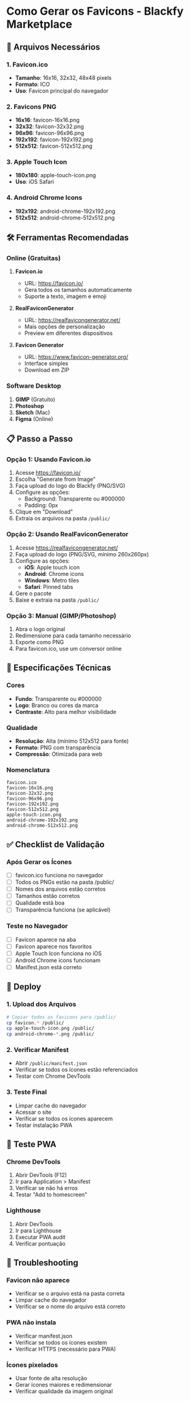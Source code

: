 # Como Gerar os Favicons - Blackfy Marketplace

## 🎯 Arquivos Necessários

### 1. Favicon.ico
- **Tamanho**: 16x16, 32x32, 48x48 pixels
- **Formato**: ICO
- **Uso**: Favicon principal do navegador

### 2. Favicons PNG
- **16x16**: favicon-16x16.png
- **32x32**: favicon-32x32.png
- **96x96**: favicon-96x96.png
- **192x192**: favicon-192x192.png
- **512x512**: favicon-512x512.png

### 3. Apple Touch Icon
- **180x180**: apple-touch-icon.png
- **Uso**: iOS Safari

### 4. Android Chrome Icons
- **192x192**: android-chrome-192x192.png
- **512x512**: android-chrome-512x512.png

## 🛠️ Ferramentas Recomendadas

### Online (Gratuitas)
1. **Favicon.io**
   - URL: https://favicon.io/
   - Gera todos os tamanhos automaticamente
   - Suporte a texto, imagem e emoji

2. **RealFaviconGenerator**
   - URL: https://realfavicongenerator.net/
   - Mais opções de personalização
   - Preview em diferentes dispositivos

3. **Favicon Generator**
   - URL: https://www.favicon-generator.org/
   - Interface simples
   - Download em ZIP

### Software Desktop
1. **GIMP** (Gratuito)
2. **Photoshop**
3. **Sketch** (Mac)
4. **Figma** (Online)

## 📋 Passo a Passo

### Opção 1: Usando Favicon.io
1. Acesse https://favicon.io/
2. Escolha "Generate from Image"
3. Faça upload do logo do Blackfy (PNG/SVG)
4. Configure as opções:
   - Background: Transparente ou #000000
   - Padding: 0px
5. Clique em "Download"
6. Extraia os arquivos na pasta `/public/`

### Opção 2: Usando RealFaviconGenerator
1. Acesse https://realfavicongenerator.net/
2. Faça upload do logo (PNG/SVG, mínimo 260x260px)
3. Configure as opções:
   - **iOS**: Apple touch icon
   - **Android**: Chrome icons
   - **Windows**: Metro tiles
   - **Safari**: Pinned tabs
4. Gere o pacote
5. Baixe e extraia na pasta `/public/`

### Opção 3: Manual (GIMP/Photoshop)
1. Abra o logo original
2. Redimensione para cada tamanho necessário
3. Exporte como PNG
4. Para favicon.ico, use um conversor online

## 🎨 Especificações Técnicas

### Cores
- **Fundo**: Transparente ou #000000
- **Logo**: Branco ou cores da marca
- **Contraste**: Alto para melhor visibilidade

### Qualidade
- **Resolução**: Alta (mínimo 512x512 para fonte)
- **Formato**: PNG com transparência
- **Compressão**: Otimizada para web

### Nomenclatura
```
favicon.ico
favicon-16x16.png
favicon-32x32.png
favicon-96x96.png
favicon-192x192.png
favicon-512x512.png
apple-touch-icon.png
android-chrome-192x192.png
android-chrome-512x512.png
```

## ✅ Checklist de Validação

### Após Gerar os Ícones
- [ ] favicon.ico funciona no navegador
- [ ] Todos os PNGs estão na pasta /public/
- [ ] Nomes dos arquivos estão corretos
- [ ] Tamanhos estão corretos
- [ ] Qualidade está boa
- [ ] Transparência funciona (se aplicável)

### Teste no Navegador
- [ ] Favicon aparece na aba
- [ ] Favicon aparece nos favoritos
- [ ] Apple Touch Icon funciona no iOS
- [ ] Android Chrome icons funcionam
- [ ] Manifest.json está correto

## 🚀 Deploy

### 1. Upload dos Arquivos
```bash
# Copiar todos os favicons para /public/
cp favicon.* /public/
cp apple-touch-icon.png /public/
cp android-chrome-*.png /public/
```

### 2. Verificar Manifest
- Abrir `/public/manifest.json`
- Verificar se todos os ícones estão referenciados
- Testar com Chrome DevTools

### 3. Teste Final
- Limpar cache do navegador
- Acessar o site
- Verificar se todos os ícones aparecem
- Testar instalação PWA

## 📱 Teste PWA

### Chrome DevTools
1. Abrir DevTools (F12)
2. Ir para Application > Manifest
3. Verificar se não há erros
4. Testar "Add to homescreen"

### Lighthouse
1. Abrir DevTools
2. Ir para Lighthouse
3. Executar PWA audit
4. Verificar pontuação

## 🔧 Troubleshooting

### Favicon não aparece
- Verificar se o arquivo está na pasta correta
- Limpar cache do navegador
- Verificar se o nome do arquivo está correto

### PWA não instala
- Verificar manifest.json
- Verificar se todos os ícones existem
- Verificar HTTPS (necessário para PWA)

### Ícones pixelados
- Usar fonte de alta resolução
- Gerar ícones maiores e redimensionar
- Verificar qualidade da imagem original
